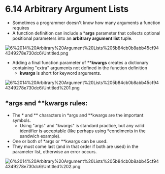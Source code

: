 # 6.14 Arbitrary Argument Lists

- Sometimes a programmer doesn't know how many arguments a function requires
- A function definition can include a ***args** parameter that collects optional positional parameters into an **arbitrary argument list** tuple.

![6%2014%20Arbitrary%20Argument%20Lists%205b84cb0b8abb45cf944349278e730dc6/Untitled.png](6.14.1.png)

- Adding a final function parameter of ****kwargs** creates a dictionary containing "extra" arguments not defined in the function definition
    - **kwargs** is short for keyword arguments.

![6%2014%20Arbitrary%20Argument%20Lists%205b84cb0b8abb45cf944349278e730dc6/Untitled%201.png](6.14.2.png)

## *args and **kwargs rules:

- The * and ** characters in *args and **kwargs are the important symbols.
    - Using "args" and "kwargs" is standard practice, but any valid identifier is acceptable (like perhaps using *condiments in the sandwich example).
- One or both of *args or **kwargs can be used.
- They must come last (and in that order if both are used) in the parameter list, otherwise an error occurs.

![6%2014%20Arbitrary%20Argument%20Lists%205b84cb0b8abb45cf944349278e730dc6/Untitled%202.png](6.14.3.png)